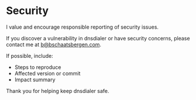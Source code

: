 # Security

I value and encourage responsible reporting of security issues.

If you discover a vulnerability in dnsdialer or have security
concerns, please contact me at [b@bschaatsbergen.com](mailto:b@bschaatsbergen.com).

If possible, include:

- Steps to reproduce
- Affected version or commit
- Impact summary

Thank you for helping keep dnsdialer safe.
